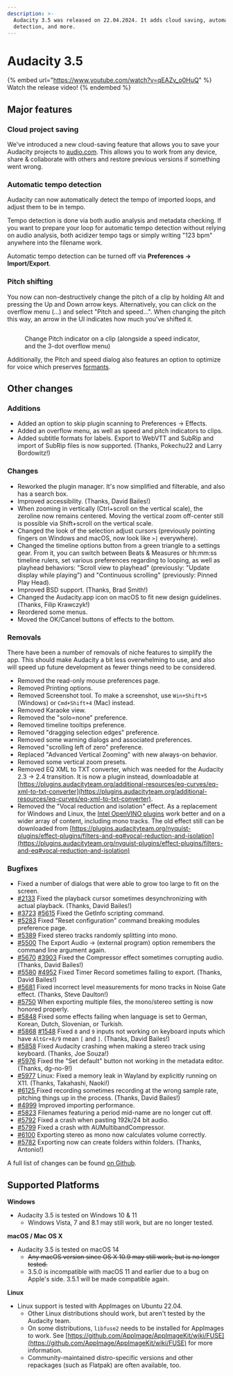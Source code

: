 ```yaml
---
description: >-
  Audacity 3.5 was released on 22.04.2024. It adds cloud saving, automatic beat
  detection, and more.
---
```


# Audacity 3.5

{% embed url="https://www.youtube.com/watch?v=qEAZv_o0HuQ" %}
Watch the release video!
{% endembed %}

## Major features

### Cloud project saving

We've introduced a new cloud-saving feature that allows you to save your Audacity projects to [audio.com](https://audio.com/). This allows you to work from any device, share & collaborate with others and restore previous versions if something went wrong.

### Automatic tempo detection

Audacity can now automatically detect the tempo of imported loops, and adjust them to be in tempo.

Tempo detection is done via both audio analysis and metadata checking. If you want to prepare your loop for automatic tempo detection without relying on audio analysis, both acidizer tempo tags or simply writing "123 bpm" anywhere into the filename work.

Automatic tempo detection can be turned off via **Preferences -> Import/Export**.

### Pitch shifting

You now can non-destructively change the pitch of a clip by holding Alt and pressing the Up and Down arrow keys. Alternatively, you can click on the overflow menu (...) and select "Pitch and speed...". When changing the pitch this way, an arrow in the UI indicates how much you've shifted it.

<figure><img src="../../.gitbook/assets/clip pitch indicator" alt=""><figcaption><p>Change Pitch indicator on a clip (alongside a speed indicator, and the 3-dot overflow menu)</p></figcaption></figure>

Additionally, the Pitch and speed dialog also features an option to optimize for voice which preserves [formants](https://en.wikipedia.org/wiki/Formant).

## Other changes

### Additions

* Added an option to skip plugin scanning to Preferences -> Effects.
* Added an overflow menu, as well as speed and pitch indicators to clips.
* Added subtitle formats for labels. Export to WebVTT and SubRip and import of SubRip files is now supported. (Thanks, Pokechu22 and Larry Bordowitz!)

### Changes

* Reworked the plugin manager. It's now simplified and filterable, and also has a search box.
* Improved accessibility. (Thanks, David Bailes!)
* When zooming in vertically (Ctrl+scroll on the vertical scale), the zeroline now remains centered. Moving the vertical zoom off-center still is possible via Shift+scroll on the vertical scale.
* Changed the look of the selection adjust cursors (previously pointing fingers on Windows and macOS, now look like `>|` everywhere).
* Changed the timeline options button from a green triangle to a settings gear. From it, you can switch between Beats & Measures or hh:mm:ss timeline rulers, set various preferences regarding to looping, as well as playhead behaviors: "Scroll view to playhead" (previously: "Update display while playing") and "Continuous scrolling" (previously: Pinned Play Head).
* Improved BSD support. (Thanks, Brad Smith!)
* Changed the Audacity.app icon on macOS to fit new design guidelines. (Thanks, Filip Krawczyk!)
* Reordered some menus.
* Moved the OK/Cancel buttons of effects to the bottom.

### Removals

There have been a number of removals of niche features to simplify the app. This should make Audacity  a bit less overwhelming to use, and also will speed up future development as fewer things need to be considered.

* Removed the read-only mouse preferences page.
* Removed Printing options.
* Removed Screenshot tool. To make a screenshot, use `Win+Shift+S` (Windows) or `Cmd+Shift+4` (Mac) instead.
* Removed Karaoke view.
* Removed the "solo=none" preference.
* Removed timeline tooltips preference.
* Removed "dragging selection edges" preference.
* Removed some warning dialogs and associated preferences.
* Removed "scrolling left of zero" preference.
* Replaced "Advanced Vertical Zooming" with new always-on behavior.
* Removed some vertical zoom presets.
* Removed EQ XML to TXT converter, which was needed for the Audacity 2.3 -> 2.4 transition. It is now a plugin instead, downloadable at [https://plugins.audacityteam.org/additional-resources/eq-curves/eq-xml-to-txt-converter](https://plugins.audacityteam.org/additional-resources/eq-curves/eq-xml-to-txt-converter).
* Removed the "Vocal reduction and isolation" effect. As a replacement for Windows and Linux, the [Intel OpenVINO plugins](https://www.audacityteam.org/blog/openvino-ai-effects/) work better and on a wider array of content, including mono tracks. The old effect still can be downloaded from [https://plugins.audacityteam.org/nyquist-plugins/effect-plugins/filters-and-eq#vocal-reduction-and-isolation](https://plugins.audacityteam.org/nyquist-plugins/effect-plugins/filters-and-eq#vocal-reduction-and-isolation)

### Bugfixes

* Fixed a number of dialogs that were able to grow too large to fit on the screen.
* [#2133](https://github.com/audacity/audacity/issues/2133) Fixed the playback cursor sometimes desynchronizing with actual playback. (Thanks, David Bailes!)
* [#3723](https://github.com/audacity/audacity/issues/3723) [#5615](https://github.com/audacity/audacity/issues/5615) Fixed the GetInfo scripting command.
* [#5283](https://github.com/audacity/audacity/issues/5283) Fixed "Reset configuration" command breaking modules preference page.
* [#5389](https://github.com/audacity/audacity/issues/5389) Fixed stereo tracks randomly splitting into mono.
* [#5500](https://github.com/audacity/audacity/issues/5500) The Export Audio -> (external program) option remembers the command line argument again.
* [#5670](https://github.com/audacity/audacity/issues/5670) [#3903](https://github.com/audacity/audacity/issues/3903) Fixed the Compressor effect sometimes corrupting audio. (Thanks, David Bailes!)
* [#5580](https://github.com/audacity/audacity/issues/5580) [#4952](https://github.com/audacity/audacity/issues/4952) Fixed Timer Record sometimes failing to export. (Thanks, David Bailes!)
* [#5681](https://github.com/audacity/audacity/pull/5681) Fixed incorrect level measurements for mono tracks in Noise Gate effect. (Thanks, Steve Daulton!)
* [#5750](https://github.com/audacity/audacity/issues/5750) When exporting multiple files, the mono/stereo setting is now honored properly.
* [#5848](https://github.com/audacity/audacity/issues/5848) Fixed some effects failing when language is set to German, Korean, Dutch, Slovenian, or Turkish.
* [#5868](https://github.com/audacity/audacity/issues/5868) [#1548](https://github.com/audacity/audacity/issues/1548) Fixed `8` and `9` inputs not working on keyboard inputs which have `AltGr+8/9` mean `[` and `]`. (Thanks, David Bailes!)
* [#5858](https://github.com/audacity/audacity/issues/5858) Fixed Audacity crashing when making a stereo track using keyboard. (Thanks, Joe Souza!)
* [#5976](https://github.com/audacity/audacity/pull/5976) Fixed the "Set default" button not working in the metadata editor. (Thanks, dg-no-9!)
* [#5977](https://github.com/audacity/audacity/pull/5977) Linux: Fixed a memory leak in Wayland by explicitly running on X11. (Thanks, Takahashi, Naoki!)
* [#6125 ](https://github.com/audacity/audacity/issues/6125)Fixed recording sometimes recording at the wrong sample rate, pitching things up in the process. (Thanks, David Bailes!)
* [#4999](https://github.com/audacity/audacity/issues/4999) Improved importing performance.
* [#5823](https://github.com/audacity/audacity/issues/5823) Filenames featuring a period mid-name are no longer cut off.&#x20;
* [#5792](https://github.com/audacity/audacity/issues/5792) Fixed a crash when pasting 192k/24 bit audio.
* [#5799](https://github.com/audacity/audacity/issues/5799) Fixed a crash with AUMultibandCompressor.
* [#6100](https://github.com/audacity/audacity/issues/6100) Exporting stereo as mono now calculates volume correctly.
* [#5782](https://github.com/audacity/audacity/issues/5782) Exporting now can create folders within folders. (Thanks, Antonio!)

A full list of changes can be found [on Github](https://github.com/audacity/audacity/milestone/21?closed=1).

## Supported Platforms

**Windows**

* Audacity 3.5 is tested on Windows 10 & 11
  * Windows Vista, 7 and 8.1 may still work, but are no longer tested.

**macOS / Mac OS X**

* Audacity 3.5 is tested on macOS 14
  * ~~Any macOS version since OS X 10.9  may still work, but is no longer tested.~~
  * 3.5.0 is incompatible with macOS 11 and earlier due to a bug on Apple's side. 3.5.1 will be made compatible again.

**Linux**

* Linux support is tested with AppImages on Ubuntu 22.04.
  * Other Linux distributions should work, but aren't tested by the Audacity team.
  * On some distributions, `libfuse2` needs to be installed for AppImages to work. See [https://github.com/AppImage/AppImageKit/wiki/FUSE](https://github.com/AppImage/AppImageKit/wiki/FUSE) for more information.
  * Community-maintained distro-specific versions and other repackages (such as Flatpak) are often available, too.
